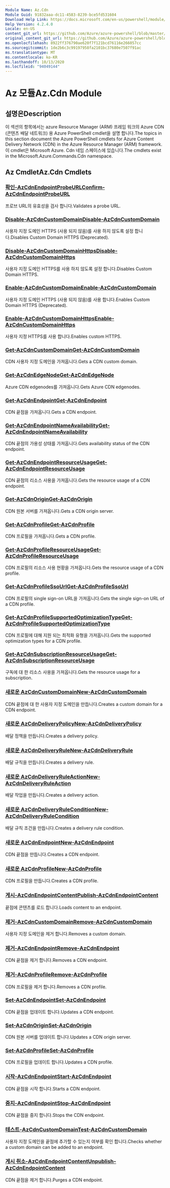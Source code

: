 ```yaml
---
Module Name: Az.Cdn
Module Guid: 91832aaa-dc11-4583-8239-bce5fd531604
Download Help Link: https://docs.microsoft.com/en-us/powershell/module/az.cdn
Help Version: 4.2.4.0
Locale: en-US
content_git_url: https://github.com/Azure/azure-powershell/blob/master/src/Cdn/Cdn/help/Az.Cdn.md
original_content_git_url: https://github.com/Azure/azure-powershell/blob/master/src/Cdn/Cdn/help/Az.Cdn.md
ms.openlocfilehash: 8922ff376790ae620f7f121bcd76116e266057cc
ms.sourcegitcommit: 1de2b6c3c99197958fa2101bc37680e7507f91ac
ms.translationtype: MT
ms.contentlocale: ko-KR
ms.lasthandoff: 10/13/2020
ms.locfileid: "94049144"
---
```

# <span data-ttu-id="47248-101">Az 모듈</span><span class="sxs-lookup"><span data-stu-id="47248-101">Az.Cdn Module</span></span>
## <span data-ttu-id="47248-102">설명은</span><span class="sxs-lookup"><span data-stu-id="47248-102">Description</span></span>
<span data-ttu-id="47248-103">이 섹션의 항목에서는 azure Resource Manager (ARM) 프레임 워크의 Azure CDN (콘텐츠 배달 네트워크) 용 Azure PowerShell cmdlet을 설명 합니다.</span><span class="sxs-lookup"><span data-stu-id="47248-103">The topics in this section document the Azure PowerShell cmdlets for Azure Content Delivery Network (CDN) in the Azure Resource Manager (ARM) framework.</span></span> <span data-ttu-id="47248-104">이 cmdlet은 Microsoft Azure. Cdn 네임 스페이스에 있습니다.</span><span class="sxs-lookup"><span data-stu-id="47248-104">The cmdlets exist in the Microsoft.Azure.Commands.Cdn namespace.</span></span>

## <span data-ttu-id="47248-105">Az Cmdlet</span><span class="sxs-lookup"><span data-stu-id="47248-105">Az.Cdn Cmdlets</span></span>
### [<span data-ttu-id="47248-106">확인-AzCdnEndpointProbeURL</span><span class="sxs-lookup"><span data-stu-id="47248-106">Confirm-AzCdnEndpointProbeURL</span></span>](Confirm-AzCdnEndpointProbeURL.md)
<span data-ttu-id="47248-107">프로브 URL의 유효성을 검사 합니다.</span><span class="sxs-lookup"><span data-stu-id="47248-107">Validates a probe URL.</span></span>

### [<span data-ttu-id="47248-108">Disable-AzCdnCustomDomain</span><span class="sxs-lookup"><span data-stu-id="47248-108">Disable-AzCdnCustomDomain</span></span>](Disable-AzCdnCustomDomain.md)
<span data-ttu-id="47248-109">사용자 지정 도메인 HTTPS (사용 되지 않음)를 사용 하지 않도록 설정 합니다.</span><span class="sxs-lookup"><span data-stu-id="47248-109">Disables Custom Domain HTTPS (Deprecated).</span></span>

### [<span data-ttu-id="47248-110">Disable-AzCdnCustomDomainHttps</span><span class="sxs-lookup"><span data-stu-id="47248-110">Disable-AzCdnCustomDomainHttps</span></span>](Disable-AzCdnCustomDomainHttps.md)
<span data-ttu-id="47248-111">사용자 지정 도메인 HTTPS를 사용 하지 않도록 설정 합니다.</span><span class="sxs-lookup"><span data-stu-id="47248-111">Disables Custom Domain HTTPS.</span></span>

### [<span data-ttu-id="47248-112">Enable-AzCdnCustomDomain</span><span class="sxs-lookup"><span data-stu-id="47248-112">Enable-AzCdnCustomDomain</span></span>](Enable-AzCdnCustomDomain.md)
<span data-ttu-id="47248-113">사용자 지정 도메인 HTTPS (사용 되지 않음)를 사용 합니다.</span><span class="sxs-lookup"><span data-stu-id="47248-113">Enables Custom Domain HTTPS (Deprecated).</span></span>

### [<span data-ttu-id="47248-114">Enable-AzCdnCustomDomainHttps</span><span class="sxs-lookup"><span data-stu-id="47248-114">Enable-AzCdnCustomDomainHttps</span></span>](Enable-AzCdnCustomDomainHttps.md)
<span data-ttu-id="47248-115">사용자 지정 HTTPS를 사용 합니다.</span><span class="sxs-lookup"><span data-stu-id="47248-115">Enables custom HTTPS.</span></span>

### [<span data-ttu-id="47248-116">Get-AzCdnCustomDomain</span><span class="sxs-lookup"><span data-stu-id="47248-116">Get-AzCdnCustomDomain</span></span>](Get-AzCdnCustomDomain.md)
<span data-ttu-id="47248-117">CDN 사용자 지정 도메인을 가져옵니다.</span><span class="sxs-lookup"><span data-stu-id="47248-117">Gets a CDN custom domain.</span></span>

### [<span data-ttu-id="47248-118">Get-AzCdnEdgeNode</span><span class="sxs-lookup"><span data-stu-id="47248-118">Get-AzCdnEdgeNode</span></span>](Get-AzCdnEdgeNode.md)
<span data-ttu-id="47248-119">Azure CDN edgenodes를 가져옵니다.</span><span class="sxs-lookup"><span data-stu-id="47248-119">Gets Azure CDN edgenodes.</span></span>

### [<span data-ttu-id="47248-120">Get-AzCdnEndpoint</span><span class="sxs-lookup"><span data-stu-id="47248-120">Get-AzCdnEndpoint</span></span>](Get-AzCdnEndpoint.md)
<span data-ttu-id="47248-121">CDN 끝점을 가져옵니다.</span><span class="sxs-lookup"><span data-stu-id="47248-121">Gets a CDN endpoint.</span></span>

### [<span data-ttu-id="47248-122">Get-AzCdnEndpointNameAvailability</span><span class="sxs-lookup"><span data-stu-id="47248-122">Get-AzCdnEndpointNameAvailability</span></span>](Get-AzCdnEndpointNameAvailability.md)
<span data-ttu-id="47248-123">CDN 끝점의 가용성 상태를 가져옵니다.</span><span class="sxs-lookup"><span data-stu-id="47248-123">Gets availability status of the CDN endpoint.</span></span>

### [<span data-ttu-id="47248-124">Get-AzCdnEndpointResourceUsage</span><span class="sxs-lookup"><span data-stu-id="47248-124">Get-AzCdnEndpointResourceUsage</span></span>](Get-AzCdnEndpointResourceUsage.md)
<span data-ttu-id="47248-125">CDN 끝점의 리소스 사용을 가져옵니다.</span><span class="sxs-lookup"><span data-stu-id="47248-125">Gets the resource usage of a CDN endpoint.</span></span>

### [<span data-ttu-id="47248-126">Get-AzCdnOrigin</span><span class="sxs-lookup"><span data-stu-id="47248-126">Get-AzCdnOrigin</span></span>](Get-AzCdnOrigin.md)
<span data-ttu-id="47248-127">CDN 원본 서버를 가져옵니다.</span><span class="sxs-lookup"><span data-stu-id="47248-127">Gets a CDN origin server.</span></span>

### [<span data-ttu-id="47248-128">Get-AzCdnProfile</span><span class="sxs-lookup"><span data-stu-id="47248-128">Get-AzCdnProfile</span></span>](Get-AzCdnProfile.md)
<span data-ttu-id="47248-129">CDN 프로필을 가져옵니다.</span><span class="sxs-lookup"><span data-stu-id="47248-129">Gets a CDN profile.</span></span>

### [<span data-ttu-id="47248-130">Get-AzCdnProfileResourceUsage</span><span class="sxs-lookup"><span data-stu-id="47248-130">Get-AzCdnProfileResourceUsage</span></span>](Get-AzCdnProfileResourceUsage.md)
<span data-ttu-id="47248-131">CDN 프로필의 리소스 사용 현황을 가져옵니다.</span><span class="sxs-lookup"><span data-stu-id="47248-131">Gets the resource usage of a CDN profile.</span></span>

### [<span data-ttu-id="47248-132">Get-AzCdnProfileSsoUrl</span><span class="sxs-lookup"><span data-stu-id="47248-132">Get-AzCdnProfileSsoUrl</span></span>](Get-AzCdnProfileSsoUrl.md)
<span data-ttu-id="47248-133">CDN 프로필의 single sign-on URL을 가져옵니다.</span><span class="sxs-lookup"><span data-stu-id="47248-133">Gets the single sign-on URL of a CDN profile.</span></span>

### [<span data-ttu-id="47248-134">Get-AzCdnProfileSupportedOptimizationType</span><span class="sxs-lookup"><span data-stu-id="47248-134">Get-AzCdnProfileSupportedOptimizationType</span></span>](Get-AzCdnProfileSupportedOptimizationType.md)
<span data-ttu-id="47248-135">CDN 프로필에 대해 지원 되는 최적화 유형을 가져옵니다.</span><span class="sxs-lookup"><span data-stu-id="47248-135">Gets the supported optimization types for a CDN profile.</span></span>

### [<span data-ttu-id="47248-136">Get-AzCdnSubscriptionResourceUsage</span><span class="sxs-lookup"><span data-stu-id="47248-136">Get-AzCdnSubscriptionResourceUsage</span></span>](Get-AzCdnSubscriptionResourceUsage.md)
<span data-ttu-id="47248-137">구독에 대 한 리소스 사용을 가져옵니다.</span><span class="sxs-lookup"><span data-stu-id="47248-137">Gets the resource usage for a subscription.</span></span>

### [<span data-ttu-id="47248-138">새로운 AzCdnCustomDomain</span><span class="sxs-lookup"><span data-stu-id="47248-138">New-AzCdnCustomDomain</span></span>](New-AzCdnCustomDomain.md)
<span data-ttu-id="47248-139">CDN 끝점에 대 한 사용자 지정 도메인을 만듭니다.</span><span class="sxs-lookup"><span data-stu-id="47248-139">Creates a custom domain for a CDN endpoint.</span></span>

### [<span data-ttu-id="47248-140">새로운 AzCdnDeliveryPolicy</span><span class="sxs-lookup"><span data-stu-id="47248-140">New-AzCdnDeliveryPolicy</span></span>](New-AzCdnDeliveryPolicy.md)
<span data-ttu-id="47248-141">배달 정책을 만듭니다.</span><span class="sxs-lookup"><span data-stu-id="47248-141">Creates a delivery policy.</span></span>

### [<span data-ttu-id="47248-142">새로운 AzCdnDeliveryRule</span><span class="sxs-lookup"><span data-stu-id="47248-142">New-AzCdnDeliveryRule</span></span>](New-AzCdnDeliveryRule.md)
<span data-ttu-id="47248-143">배달 규칙을 만듭니다.</span><span class="sxs-lookup"><span data-stu-id="47248-143">Creates a delivery rule.</span></span>

### [<span data-ttu-id="47248-144">새로운 AzCdnDeliveryRuleAction</span><span class="sxs-lookup"><span data-stu-id="47248-144">New-AzCdnDeliveryRuleAction</span></span>](New-AzCdnDeliveryRuleAction.md)
<span data-ttu-id="47248-145">배달 작업을 만듭니다.</span><span class="sxs-lookup"><span data-stu-id="47248-145">Creates a delivery action.</span></span>

### [<span data-ttu-id="47248-146">새로운 AzCdnDeliveryRuleCondition</span><span class="sxs-lookup"><span data-stu-id="47248-146">New-AzCdnDeliveryRuleCondition</span></span>](New-AzCdnDeliveryRuleCondition.md)
<span data-ttu-id="47248-147">배달 규칙 조건을 만듭니다.</span><span class="sxs-lookup"><span data-stu-id="47248-147">Creates a delivery rule condition.</span></span>

### [<span data-ttu-id="47248-148">새로운 AzCdnEndpoint</span><span class="sxs-lookup"><span data-stu-id="47248-148">New-AzCdnEndpoint</span></span>](New-AzCdnEndpoint.md)
<span data-ttu-id="47248-149">CDN 끝점을 만듭니다.</span><span class="sxs-lookup"><span data-stu-id="47248-149">Creates a CDN endpoint.</span></span>

### [<span data-ttu-id="47248-150">새로운 AzCdnProfile</span><span class="sxs-lookup"><span data-stu-id="47248-150">New-AzCdnProfile</span></span>](New-AzCdnProfile.md)
<span data-ttu-id="47248-151">CDN 프로필을 만듭니다.</span><span class="sxs-lookup"><span data-stu-id="47248-151">Creates a CDN profile.</span></span>

### [<span data-ttu-id="47248-152">게시-AzCdnEndpointContent</span><span class="sxs-lookup"><span data-stu-id="47248-152">Publish-AzCdnEndpointContent</span></span>](Publish-AzCdnEndpointContent.md)
<span data-ttu-id="47248-153">끝점에 콘텐츠를 로드 합니다.</span><span class="sxs-lookup"><span data-stu-id="47248-153">Loads content to an endpoint.</span></span>

### [<span data-ttu-id="47248-154">제거-AzCdnCustomDomain</span><span class="sxs-lookup"><span data-stu-id="47248-154">Remove-AzCdnCustomDomain</span></span>](Remove-AzCdnCustomDomain.md)
<span data-ttu-id="47248-155">사용자 지정 도메인을 제거 합니다.</span><span class="sxs-lookup"><span data-stu-id="47248-155">Removes a custom domain.</span></span>

### [<span data-ttu-id="47248-156">제거-AzCdnEndpoint</span><span class="sxs-lookup"><span data-stu-id="47248-156">Remove-AzCdnEndpoint</span></span>](Remove-AzCdnEndpoint.md)
<span data-ttu-id="47248-157">CDN 끝점을 제거 합니다.</span><span class="sxs-lookup"><span data-stu-id="47248-157">Removes a CDN endpoint.</span></span>

### [<span data-ttu-id="47248-158">제거-AzCdnProfile</span><span class="sxs-lookup"><span data-stu-id="47248-158">Remove-AzCdnProfile</span></span>](Remove-AzCdnProfile.md)
<span data-ttu-id="47248-159">CDN 프로필을 제거 합니다.</span><span class="sxs-lookup"><span data-stu-id="47248-159">Removes a CDN profile.</span></span>

### [<span data-ttu-id="47248-160">Set-AzCdnEndpoint</span><span class="sxs-lookup"><span data-stu-id="47248-160">Set-AzCdnEndpoint</span></span>](Set-AzCdnEndpoint.md)
<span data-ttu-id="47248-161">CDN 끝점을 업데이트 합니다.</span><span class="sxs-lookup"><span data-stu-id="47248-161">Updates a CDN endpoint.</span></span>

### [<span data-ttu-id="47248-162">Set-AzCdnOrigin</span><span class="sxs-lookup"><span data-stu-id="47248-162">Set-AzCdnOrigin</span></span>](Set-AzCdnOrigin.md)
<span data-ttu-id="47248-163">CDN 원본 서버를 업데이트 합니다.</span><span class="sxs-lookup"><span data-stu-id="47248-163">Updates a CDN origin server.</span></span>

### [<span data-ttu-id="47248-164">Set-AzCdnProfile</span><span class="sxs-lookup"><span data-stu-id="47248-164">Set-AzCdnProfile</span></span>](Set-AzCdnProfile.md)
<span data-ttu-id="47248-165">CDN 프로필을 업데이트 합니다.</span><span class="sxs-lookup"><span data-stu-id="47248-165">Updates a CDN profile.</span></span>

### [<span data-ttu-id="47248-166">시작-AzCdnEndpoint</span><span class="sxs-lookup"><span data-stu-id="47248-166">Start-AzCdnEndpoint</span></span>](Start-AzCdnEndpoint.md)
<span data-ttu-id="47248-167">CDN 끝점을 시작 합니다.</span><span class="sxs-lookup"><span data-stu-id="47248-167">Starts a CDN endpoint.</span></span>

### [<span data-ttu-id="47248-168">중지-AzCdnEndpoint</span><span class="sxs-lookup"><span data-stu-id="47248-168">Stop-AzCdnEndpoint</span></span>](Stop-AzCdnEndpoint.md)
<span data-ttu-id="47248-169">CDN 끝점을 중지 합니다.</span><span class="sxs-lookup"><span data-stu-id="47248-169">Stops the CDN endpoint.</span></span>

### [<span data-ttu-id="47248-170">테스트-AzCdnCustomDomain</span><span class="sxs-lookup"><span data-stu-id="47248-170">Test-AzCdnCustomDomain</span></span>](Test-AzCdnCustomDomain.md)
<span data-ttu-id="47248-171">사용자 지정 도메인을 끝점에 추가할 수 있는지 여부를 확인 합니다.</span><span class="sxs-lookup"><span data-stu-id="47248-171">Checks whether a custom domain can be added to an endpoint.</span></span>

### [<span data-ttu-id="47248-172">게시 취소-AzCdnEndpointContent</span><span class="sxs-lookup"><span data-stu-id="47248-172">Unpublish-AzCdnEndpointContent</span></span>](Unpublish-AzCdnEndpointContent.md)
<span data-ttu-id="47248-173">CDN 끝점을 제거 합니다.</span><span class="sxs-lookup"><span data-stu-id="47248-173">Purges a CDN endpoint.</span></span>

